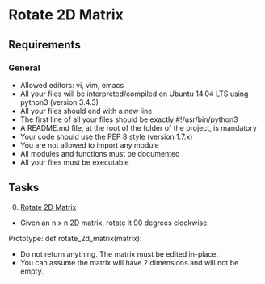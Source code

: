 # Rotate 2D Matrix
## Requirements
### General
* Allowed editors: vi, vim, emacs
* All your files will be interpreted/compiled on Ubuntu 14.04 LTS using python3 (version 3.4.3)
* All your files should end with a new line
* The first line of all your files should be exactly #!/usr/bin/python3
* A README.md file, at the root of the folder of the project, is mandatory
* Your code should use the PEP 8 style (version 1.7.x)
* You are not allowed to import any module
* All modules and functions must be documented
* All your files must be executable

## Tasks
0. [Rotate 2D Matrix]()

* Given an n x n 2D matrix, rotate it 90 degrees clockwise.

Prototype: def rotate_2d_matrix(matrix):
* Do not return anything. The matrix must be edited in-place.
* You can assume the matrix will have 2 dimensions and will not be empty.